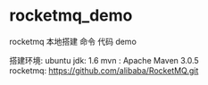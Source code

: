 # rocketmq_demo
rocketmq 本地搭建 命令   代码 demo

搭建环境: ubuntu 
jdk: 1.6 
mvn : Apache Maven 3.0.5  
rocketmq: https://github.com/alibaba/RocketMQ.git

